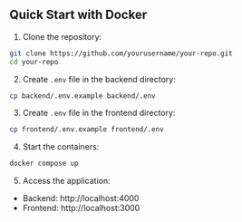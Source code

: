 ## Quick Start with Docker

1. Clone the repository:

```bash
git clone https://github.com/yourusername/your-repo.git
cd your-repo
```

2. Create `.env` file in the backend directory:

```bash
cp backend/.env.example backend/.env
```

3. Create `.env` file in the frontend directory:

```bash
cp frontend/.env.example frontend/.env
```

4. Start the containers:

```bash
docker compose up
```

5. Access the application:

- Backend: http://localhost:4000
- Frontend: http://localhost:3000
